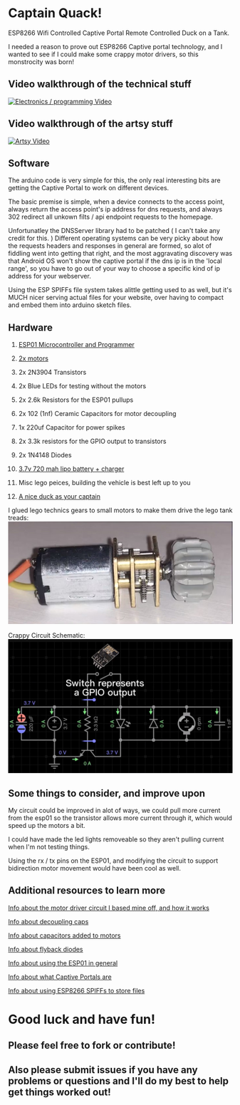 # Captain Quack!
ESP8266 Wifi Controlled Captive Portal Remote Controlled Duck on a Tank.

I needed a reason to prove out ESP8266 Captive portal technology, and I wanted to see if I could make some crappy motor drivers, so this monstrocity was born!

## Video walkthrough of the technical stuff
[![Electronics / programming Video](https://img.youtube.com/vi/ebrvLE36LOU/0.jpg)](https://youtu.be/ebrvLE36LOU)

## Video walkthrough of the artsy stuff
[![Artsy Video](https://img.youtube.com/vi/GBgtDFfEyP8/0.jpg)](https://youtu.be/GBgtDFfEyP8)

## Software
The arduino code is very simple for this, the only real interesting bits are getting the Captive Portal to work on different devices.

The basic premise is simple, when a device connects to the access point, always return the access point's ip address for dns requests, and always 302 redirect all unkown filts / api endpoint requests to the homepage. 

Unfortunatley the DNSServer library had to be patched ( I can't take any credit for this. ) Different operating systems can be very picky about how the requests headers and responses in general are formed, so alot of fiddling went into getting that right, and the most aggravating discovery was that Android OS won't show the captive portal if the dns ip is in the 'local range', so you have to go out of your way to choose a specific kind of ip address for your webserver.

Using the ESP SPIFFs file system takes alittle getting used to as well, but it's MUCH nicer serving actual files for your website, over having to compact and embed them into arduino sketch files.

## Hardware
1. [ESP01 Microcontroller and Programmer](https://www.amazon.com/IZOKEE-Wireless-Transceiver-Mega2560-Raspberry/dp/B07D49MSTM/ref=sr_1_2?keywords=esp01+and+programmer&qid=1557848392&s=gateway&sr=8-2
)
2. [2x motors](https://www.amazon.com/gp/product/B07JMBCH1X/ref=ppx_yo_dt_b_asin_title_o02_s00?ie=UTF8&psc=1)

3. 2x 2N3904 Transistors

4. 2x Blue LEDs for testing without the motors

5. 2x 2.6k Resistors for the ESP01 pullups

6. 2x 102 (1nf) Ceramic Capacitors for motor decoupling 

7. 1x 220uf Capacitor for power spikes

8. 2x 3.3k resistors for the GPIO output to transistors

9. 2x 1N4148 Diodes

10. [3.7v 720 mah lipo battery + charger](https://www.amazon.com/dp/B0748CKDCM/ref=sspa_dk_detail_0?psc=1&pd_rd_i=B0748CKDCM&pd_rd_w=dnhdy&pf_rd_p=8a8f3917-7900-4ce8-ad90-adf0d53c0985&pd_rd_wg=zHyX3&pf_rd_r=W2KZ3D4AW8NJD901AMTP&pd_rd_r=72ce8b38-765f-11e9-a563-4fe76fa75f96&smid=A2M0WCZTZC71VA)

11. Misc lego peices, building the vehicle is best left up to you

12. [A nice duck as your captain](https://www.amazon.com/gp/product/B00YMRZFE8/ref=ppx_yo_dt_b_asin_image_o00_s00?ie=UTF8&psc=1)

I glued lego technics gears to small motors to make them drive the lego tank treads:
![Lego Motor](https://github.com/jgoergen/CaptainQuack/blob/master/media/motorandgear.jpg?raw=true "Lego Motor")

Crappy Circuit Schematic:
![Motor Driver Schematic](https://github.com/jgoergen/CaptainQuack/blob/master/media/motordrivercircuit.jpg?raw=true "Motor Driver Schematic")

## Some things to consider, and improve upon

My circuit could be improved in alot of ways, we could pull more current from the esp01 so the transistor allows more current through it, which would speed up the motors a bit. 

I could have made the led lights removeable so they aren't pulling current when I'm not testing things. 

Using the rx / tx pins on the ESP01, and modifying the circuit to support bidirection motor movement would have been cool as well.

## Additional resources to learn more ##
[Info about the motor driver circuit I based mine off, and how it works](https://electronics.stackexchange.com/questions/95140/purpose-of-the-diode-and-capacitor-in-this-motor-circuit)

[Info about decoupling caps](https://www.esp8266.com/viewtopic.php?f=13&t=8479)

[Info about capacitors added to motors](https://robotics.stackexchange.com/questions/267/why-are-capacitors-added-to-motors-in-parallel-what-is-their-purpose)

[Info about flyback diodes](https://electronics.stackexchange.com/questions/271182/what-is-the-purpose-of-a-flyback-diode?rq=1)

[Info about using the ESP01 in general](https://www.instructables.com/id/How-to-use-the-ESP8266-01-pins/)

[Info about what Captive Portals are](https://en.wikipedia.org/wiki/Captive_portal)

[Info about using ESP8266 SPIFFs to store files](https://www.instructables.com/id/Using-ESP8266-SPIFFS/)

# Good luck and have fun! 
## Please feel free to fork or contribute! 
## Also please submit issues if you have any problems or questions and I'll do my best to help get things worked out!
